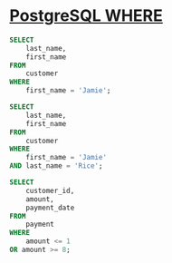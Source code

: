 # [PostgreSQL WHERE](http://www.postgresqltutorial.com/postgresql-where/)

```sql
SELECT
    last_name,
    first_name
FROM
    customer
WHERE
    first_name = 'Jamie';
```

```sql
SELECT
    last_name,
    first_name
FROM
    customer
WHERE
    first_name = 'Jamie'
AND last_name = 'Rice';
```

```sql
SELECT
    customer_id,
    amount,
    payment_date
FROM
    payment
WHERE
    amount <= 1
OR amount >= 8;
```